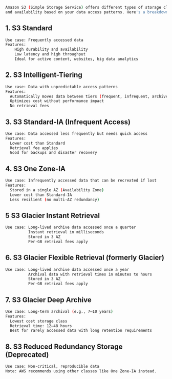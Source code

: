 ```sh
Amazon S3 (Simple Storage Service) offers different types of storage classes to help optimize cost, performance,
and availability based on your data access patterns. Here's a breakdown of the main types:
```

## 1. S3 Standard
```sh
Use case: Frequently accessed data
Features:
	High durability and availability
	Low latency and high throughput
	Ideal for active content, websites, big data analytics
```
## 2. S3 Intelligent-Tiering
```sh
Use case: Data with unpredictable access patterns
Features:
  Automatically moves data between tiers (frequent, infrequent, archive)
  Optimizes cost without performance impact
  No retrieval fees
```
## 3. S3 Standard-IA (Infrequent Access)
```sh
Use case: Data accessed less frequently but needs quick access
Features:
  Lower cost than Standard
  Retrieval fee applies
  Good for backups and disaster recovery
```
## 4. S3 One Zone-IA
```sh
Use case: Infrequently accessed data that can be recreated if lost
Features:
  Stored in a single AZ (Availability Zone)
  Lower cost than Standard-IA
  Less resilient (no multi-AZ redundancy)
```
## 5 S3 Glacier Instant Retrieval
```sh
Use case: Long-lived archive data accessed once a quarter
          Instant retrieval in milliseconds
          Stored in 3 AZ
          Per-GB retrival fees apply
```
## 6. S3 Glacier Flexible Retrieval (formerly Glacier)
```sh
Use case: Long-lived archive data accessed once a year
          Archival data with retrieval times in minutes to hours
          Stored in 3 AZ
          Per-GB retrival fees apply
```

## 7. S3 Glacier Deep Archive
```sh
Use case: Long-term archival (e.g., 7–10 years)
Features:
  Lowest cost storage class
  Retrieval time: 12–48 hours
  Best for rarely accessed data with long retention requirements
```
## 8. S3 Reduced Redundancy Storage (Deprecated)
```sh
Use case: Non-critical, reproducible data
Note: AWS recommends using other classes like One Zone-IA instead.
```
